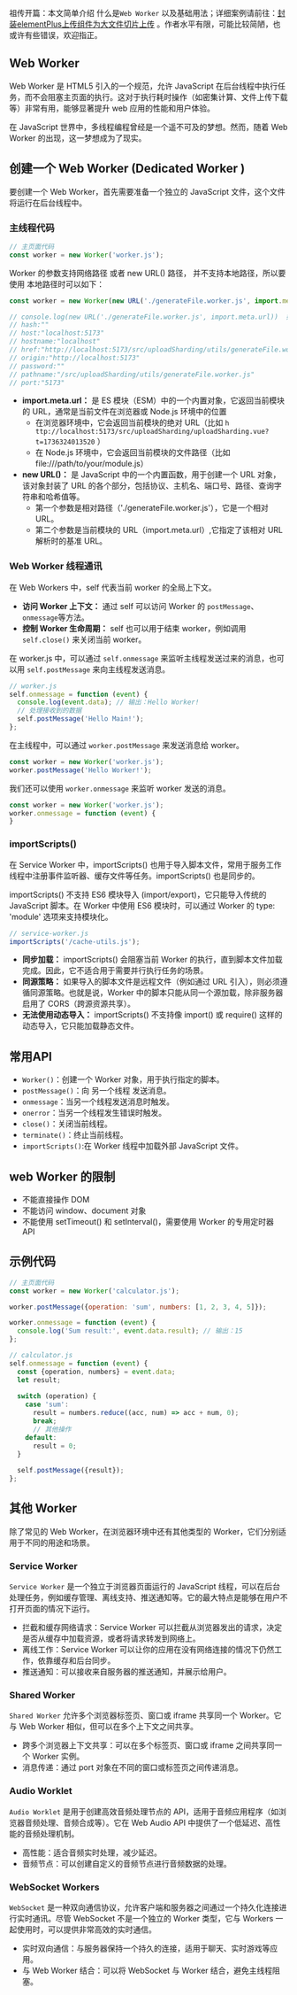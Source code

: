 祖传开篇：本文简单介绍 什么是`Web Worker`
以及基础用法；详细案例请前往：[封装elementPlus上传组件为大文件切片上传](../../vue/components/chunkUpload)
。作者水平有限，可能比较简陋，也或许有些错误，欢迎指正。

## Web Worker

Web Worker 是 HTML5 引入的一个规范，允许 JavaScript 在后台线程中执行任务，而不会阻塞主页面的执行。这对于执行耗时操作（如密集计算、文件上传下载等）非常有用，能够显著提升
web 应用的性能和用户体验。

在 JavaScript 世界中，多线程编程曾经是一个遥不可及的梦想。然而，随着 Web Worker 的出现，这一梦想成为了现实。

## 创建一个 Web Worker (Dedicated Worker )

要创建一个 Web Worker，首先需要准备一个独立的 JavaScript 文件，这个文件将运行在后台线程中。

### 主线程代码

```js
// 主页面代码
const worker = new Worker('worker.js'); 
```

Worker 的参数支持网络路径 或者 new URL() 路径， 并不支持本地路径，所以要使用 本地路径时可以如下：

```js
const worker = new Worker(new URL('./generateFile.worker.js', import.meta.url));

// console.log(new URL('./generateFile.worker.js', import.meta.url))  如下：
// hash:""
// host:"localhost:5173"
// hostname:"localhost"
// href:"http://localhost:5173/src/uploadSharding/utils/generateFile.worker.js"
// origin:"http://localhost:5173"
// password:""
// pathname:"/src/uploadSharding/utils/generateFile.worker.js"
// port:"5173"
```

* **import.meta.url：**  是 ES 模块（ESM）中的一个内置对象，它返回当前模块的 URL，通常是当前文件在浏览器或 Node.js 环境中的位置
    * 在浏览器环境中，它会返回当前模块的绝对
      URL（比如 `h ttp://localhost:5173/src/uploadSharding/uploadSharding.vue?t=1736324013520` ）
    * 在 Node.js 环境中，它会返回当前模块的文件路径（比如 file:///path/to/your/module.js）
* **new URL()：**   是 JavaScript 中的一个内置函数，用于创建一个 URL 对象，该对象封装了 URL
  的各个部分，包括协议、主机名、端口号、路径、查询字符串和哈希值等。
    * 第一个参数是相对路径（'./generateFile.worker.js'），它是一个相对 URL。
    * 第二个参数是当前模块的 URL（import.meta.url）,它指定了该相对 URL 解析时的基准 URL。

### Web Worker 线程通讯

在 Web Workers 中，self 代表当前 worker 的全局上下文。

* **访问 Worker 上下文：** 通过 self 可以访问 Worker 的 `postMessage`、`onmessage`等方法。
* **控制 Worker 生命周期：** self 也可以用于结束 worker，例如调用 `self.close()` 来关闭当前 worker。

在 worker.js 中，可以通过 `self.onmessage`  来监听主线程发送过来的消息，也可以用 `self.postMessage` 来向主线程发送消息。

```js
// worker.js
self.onmessage = function (event) {
  console.log(event.data); // 输出：Hello Worker!
  // 处理接收到的数据
  self.postMessage('Hello Main!');
};

```

在主线程中，可以通过 `worker.postMessage` 来发送消息给 worker。

```js
const worker = new Worker('worker.js');
worker.postMessage('Hello Worker!');
```

我们还可以使用 `worker.onmessage` 来监听 worker 发送的消息。

```js
const worker = new Worker('worker.js');
worker.onmessage = function (event) {
}
```

### importScripts()

在 Service Worker 中，importScripts()
也用于导入脚本文件，常用于服务工作线程中注册事件监听器、缓存文件等任务。importScripts() 也是同步的。

importScripts() 不支持 ES6 模块导入 (import/export)，它只能导入传统的 JavaScript 脚本。在 Worker 中使用 ES6 模块时，可以通过
Worker 的 type: 'module' 选项来支持模块化。

```js
// service-worker.js
importScripts('/cache-utils.js');
```

* **同步加载：** importScripts() 会阻塞当前 Worker 的执行，直到脚本文件加载完成。因此，它不适合用于需要并行执行任务的场景。
* **同源策略：** 如果导入的脚本文件是远程文件（例如通过 URL 引入），则必须遵循同源策略。也就是说，Worker
  中的脚本只能从同一个源加载，除非服务器启用了 CORS（跨源资源共享）。
* **无法使用动态导入：** importScripts() 不支持像 import() 或 require() 这样的动态导入，它只能加载静态文件。

## 常用API

* `Worker()`：创建一个 Worker 对象，用于执行指定的脚本。
* `postMessage()`：向 另一个线程 发送消息。
* `onmessage`：当另一个线程发送消息时触发。
* `onerror`：当另一个线程发生错误时触发。
* `close()`：关闭当前线程。
* `terminate()`：终止当前线程。
* `importScripts()`:在 Worker 线程中加载外部 JavaScript 文件。

## web Worker 的限制

* 不能直接操作 DOM
* 不能访问 window、document 对象
* 不能使用 setTimeout() 和 setInterval()，需要使用 Worker 的专用定时器 API

## 示例代码

```js
// 主页面代码
const worker = new Worker('calculator.js');

worker.postMessage({operation: 'sum', numbers: [1, 2, 3, 4, 5]});

worker.onmessage = function (event) {
  console.log('Sum result:', event.data.result); // 输出：15
};

// calculator.js
self.onmessage = function (event) {
  const {operation, numbers} = event.data;
  let result;
  
  switch (operation) {
    case 'sum':
      result = numbers.reduce((acc, num) => acc + num, 0);
      break;
      // 其他操作
    default:
      result = 0;
  }
  
  self.postMessage({result});
};
```

## 其他 Worker

除了常见的 Web Worker，在浏览器环境中还有其他类型的 Worker，它们分别适用于不同的用途和场景。

### Service Worker

`Service Worker` 是一个独立于浏览器页面运行的 JavaScript 线程，可以在后台处理任务，例如缓存管理、离线支持、推送通知等。它的最大特点是能够在用户不打开页面的情况下运行。

* 拦截和缓存网络请求：Service Worker 可以拦截从浏览器发出的请求，决定是否从缓存中加载资源，或者将请求转发到网络上。
* 离线工作：Service Worker 可以让你的应用在没有网络连接的情况下仍然工作，依靠缓存和后台同步。
* 推送通知：可以接收来自服务器的推送通知，并展示给用户。

### Shared Worker

`Shared Worker` 允许多个浏览器标签页、窗口或 iframe 共享同一个 Worker。它与 Web Worker 相似，但可以在多个上下文之间共享。

* 跨多个浏览器上下文共享：可以在多个标签页、窗口或 iframe 之间共享同一个 Worker 实例。
* 消息传递：通过 port 对象在不同的窗口或标签页之间传递消息。

### Audio Worklet

`Audio Worklet` 是用于创建高效音频处理节点的 API，适用于音频应用程序（如浏览器音频处理、音频合成等）。它在 Web Audio API
中提供了一个低延迟、高性能的音频处理机制。

* 高性能：适合音频实时处理，减少延迟。
* 音频节点：可以创建自定义的音频节点进行音频数据的处理。

### WebSocket Workers

`WebSocket` 是一种双向通信协议，允许客户端和服务器之间通过一个持久化连接进行实时通讯。尽管 WebSocket 不是一个独立的 Worker
类型，它与 Workers 一起使用时，可以提供非常高效的实时通信。

* 实时双向通信：与服务器保持一个持久的连接，适用于聊天、实时游戏等应用。
* 与 Web Worker 结合：可以将 WebSocket 与 Worker 结合，避免主线程阻塞。
